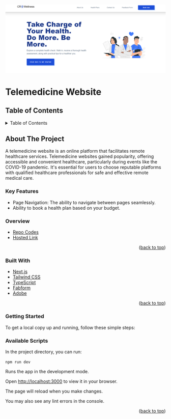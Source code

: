 <div id="top"></div>
<div align="center">
    <img src="./public/telemedicine-website.png">
</div>

# Telemedicine Website

## Table of Contents
<details>
  <summary>Table of Contents </summary>
  <ol>
    <li><a href="#about-the-project">About The Project</a>
        <ul>
            <li><a href="#overview">Overview</a></li>
            <li><a href="#key-features">Key Features</a></li>
        </ul>
    </li>
    <li><a href="#built-with">Built With</a></li>
    <li><a href="#getting-started">Getting Started</a></li>
    <li><a href="#available-scripts">Available Scripts</a></li>
  </ol>
</details>

## About The Project
A telemedicine website is an online platform that facilitates remote healthcare services. Telemedicine websites gained popularity, offering accessible and convenient healthcare, particularly during events like the COVID-19 pandemic. It's essential for users to choose reputable platforms with qualified healthcare professionals for safe and effective remote medical care.

### Key Features
- Page Navigation: The ability to navigate between pages seamlessly.
- Ability to book a health plan based on your budget.

### Overview

* [Repo Codes]()
* [Hosted Link](https://telemedicine-psi.vercel.app/)

<p align="right">(<a href="#top">back to top</a>)</p>

### Built With
- [Next.js](https://nextjs.org/)
- [Tailwind CSS](https://tailwindcss.com/)
- [TypeScript](https://www.typescriptlang.org/)
- [Fabform](https://fabform.io/)
- [Adobe](https://www.adobe.com/sensei/generative-ai/firefly.html)

<p align="right">(<a href="#top">back to top</a>)</p>

### Getting Started

To get a local copy up and running, follow these simple steps:

### Available Scripts

In the project directory, you can run:

`npm run dev`

Runs the app in the development mode.

Open [http://localhost:3000](http://localhost:3000) to view it in your browser.

The page will reload when you make changes.

You may also see any lint errors in the console.

<p align="right">(<a href="#top">back to top</a>)</p>





